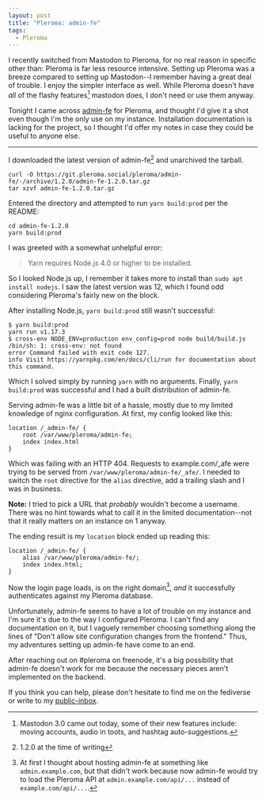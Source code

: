 ```yaml
---
layout: post
title: "Pleroma: admin-fe"
tags:
  - Pleroma
---
```


I recently switched from Mastodon to Pleroma, for no real reason in
specific other than: Pleroma is far less resource intensive.
Setting up Pleroma was a breeze compared to setting up Mastodon--I
remember having a great deal of trouble. I enjoy the simpler
interface as well. While Pleroma doesn't have *all* of the flashy
features[^1] mastodon does, I don't need or use them anyway.

Tonight I came across [admin-fe][admin-fe] for Pleroma, and thought I'd
give it a shot even though I'm the only use on my instance. Installation
documentation is lacking for the project, so I thought I'd offer my
notes in case they could be useful to anyone else.

---

I downloaded the latest version of admin-fe[^2] and unarchived the
tarball.

```
curl -O https://git.pleroma.social/pleroma/admin-fe/-/archive/1.2.0/admin-fe-1.2.0.tar.gz
tar xzvf admin-fe-1.2.0.tar.gz
```

Entered the directory and attempted to run `yarn build:prod` per the
README:

```
cd admin-fe-1.2.0
yarn build:prod
```

I was greeted with a somewhat unhelpful error:

> Yarn requires Node.js 4.0 or higher to be installed.

So I looked Node.js up, I remember it takes more to install than `sudo
apt install nodejs`. I saw the latest version was 12, which I found odd
considering Pleroma's fairly new on the block.

After installing Node.js, `yarn build:prod` still wasn't successful:

```
$ yarn build:prod
yarn run v1.17.3
$ cross-env NODE_ENV=production env_config=prod node build/build.js
/bin/sh: 1: cross-env: not found
error Command failed with exit code 127.
info Visit https://yarnpkg.com/en/docs/cli/run for documentation about this command.
```

Which I solved simply by running `yarn` with no arguments. Finally,
`yarn build:prod` was successful and I had a built distribution of
admin-fe. 

Serving admin-fe was a little bit of a hassle, mostly due to my limited
knowledge of nginx configuration. At first, my config looked like this:

```
location /_admin-fe/ {
	root /var/www/pleroma/admin-fe;
	index index.html
}
```

Which was failing with an HTTP 404. Requests to example.com/_afe were
trying to be served from `/var/www/pleroma/admin-fe/_afe/`. I needed to
switch the `root` directive for the `alias` directive, add a trailing
slash and I was in business. 

**Note:** I tried to pick a URL that *probably* wouldn't become a
username. There was no hint towards what to call it in the limited
documentation--not that it really matters on an instance on 1 anyway.

The ending result is my `location` block ended up reading this:

```
location /_admin-fe/ {
	alias /var/www/pleroma/admin-fe/;
	index index.html;
}
```

Now the login page loads, is on the right domain[^3], *and* it
successfully authenticates against my Pleroma database.

Unfortunately, admin-fe seems to have a lot of trouble on my instance
and I'm sure it's due to the way I configured Pleroma. I can't find any
documentation on it, but I vaguely remember choosing something along the
lines of "Don't allow site configuration changes from the frontend."
Thus, my adventures setting up admin-fe have come to an end.

After reaching out on #pleroma on freenode, it's a big possibility that
admin-fe doesn't work for me because the necessary pieces aren't
implemented on the backend. 

If you think you can help, please don't hesitate to find me on the
fediverse or write to my [public-inbox][lists].


[admin-fe]: https://git.pleroma.social/pleroma/admin-fe
[lists]: https://lists.sr.ht/~mjorgensen/public-inbox

[^1]: Mastodon 3.0 came out today, some of their new features include:
	moving accounts, audio in toots, and hashtag auto-suggestions.

[^2]: 1.2.0 at the time of writing

[^3]: At first I thought about hosting admin-fe at something like
	`admin.example.com`, but that didn't work because now admin-fe would
	try to load the Pleroma API at `admin.example.com/api/...` instead
	of `example.com/api/...`.